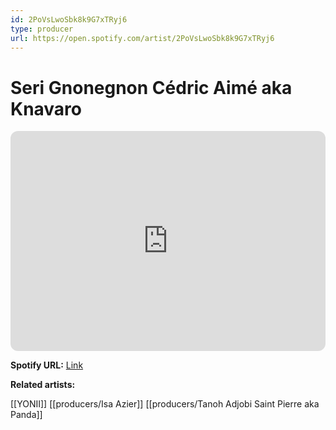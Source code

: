 ```yaml
---
id: 2PoVsLwoSbk8k9G7xTRyj6
type: producer
url: https://open.spotify.com/artist/2PoVsLwoSbk8k9G7xTRyj6
---
```

# Seri Gnonegnon Cédric Aimé aka Knavaro

<iframe style="border-radius:12px" src="https://open.spotify.com/embed/artist/2PoVsLwoSbk8k9G7xTRyj6" width="100%" height="352" frameBorder="0" allowfullscreen="" allow="autoplay; clipboard-write; encrypted-media; fullscreen; picture-in-picture" loading="lazy"></iframe>

**Spotify URL:** [Link](https://open.spotify.com/artist/2PoVsLwoSbk8k9G7xTRyj6)

**Related artists:**

[[YONII]]
[[producers/Isa Azier]]
[[producers/Tanoh Adjobi Saint Pierre aka Panda]]
